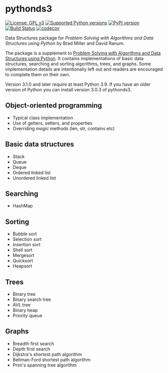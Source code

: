 # pythonds3

[![License: GPL v3](https://img.shields.io/badge/License-GPLv3-blue.svg)](https://www.gnu.org/licenses/gpl-3.0) [![Supported Python versions](https://img.shields.io/pypi/pyversions/pythonds3)](https://img.shields.io/pypi/pyversions/pythonds3) [![PyPI version](https://badge.fury.io/py/pythonds3.svg)](https://badge.fury.io/py/pythonds3) [![Build Status](https://travis-ci.com/yasinovskyy/pythonds3.svg?branch=master)](https://travis-ci.com/yasinovskyy/pythonds3) [![codecov](https://codecov.io/gh/yasinovskyy/pythonds3/branch/master/graph/badge.svg)](https://codecov.io/gh/yasinovskyy/pythonds3)

Data Structures package for _Problem Solving with Algorithms and Data Structures using Python_ by Brad Miller and David Ranum.

The package is a supplement to [Problem Solving with Algorithms and Data Structures using Python](https://runestone.academy/runestone/static/pythonds/index.html). It contains implementations of basic data structures, searching and sorting algorithms, trees, and graphs. Some implementation details are intentionally left out and readers are encouraged to complete them on their own.

Version 3.1.0 and later require at least Python 3.9. If you have an older version of Python you can install version 3.0.3 of pythonds3.

## Object-oriented programming

-   Typical class implementation
-   Use of getters, setters, and properties
-   Overriding _magic_ methods (len, str, contains etc)

## Basic data structures

-   Stack
-   Queue
-   Deque
-   Ordered linked list
-   Unordered linked list

## Searching

-   HashMap

## Sorting

-   Bubble sort
-   Selection sort
-   Insertion sort
-   Shell sort
-   Mergesort
-   Quicksort
-   Heapsort

## Trees

-   Binary tree
-   Binary search tree
-   AVL tree
-   Binary heap
-   Priority queue

## Graphs

-   Breadth first search
-   Depth first search
-   Dijkstra's shortest path algorithm
-   Bellman-Ford shortest path algorithm
-   Prim's spanning tree algorithm
